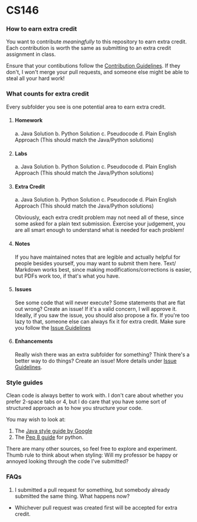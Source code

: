 # CS146

### How to earn extra credit

You want to contribute *meaningfully* to this repository to earn extra credit. Each contribution is worth the same as submitting to an extra credit assignment in class. 

Ensure that your contibutions follow the [Contribution Guidelines](contributing.md). If they don't, I won't merge your pull requests, and someone else might be able to steal all your hard work!

### What counts for extra credit
Every subfolder you see is one potential area to earn extra credit. 

1. #### Homework
    a. Java Solution
    b. Python Solution 
    c. Pseudocode
    d. Plain English Approach (This should match the Java/Python solutions)

2. #### Labs
    a. Java Solution
    b. Python Solution 
    c. Pseudocode
    d. Plain English Approach (This should match the Java/Python solutions)

3. #### Extra Credit
    a. Java Solution
    b. Python Solution 
    c. Pseudocode
    d. Plain English Approach (This should match the Java/Python solutions)

    Obviously, each extra credit problem may not need all of these, since some asked for a plain text submission. Exercise your judgement, you are all smart enough to understand what is needed for each problem!

4. #### Notes

    If you have maintained notes that are legible and actually helpful for people besides yourself, you may want to submit them here. Text/ Markdown works best, since making modifications/corrections is easier, but PDFs work too, if that's what you have. 

5. #### Issues

    See some code that will never execute? Some statements that are flat out wrong? Create an issue! If it's a valid concern, I will approve it. Ideally, if you saw the issue, you should also propose a fix. If you're too lazy to that, someone else can always fix it for extra credit. Make sure you follow the [Issue Guidelines](issues.md)

6. #### Enhancements

    Really wish there was an extra subfolder for something? Think there's a better way to do things? Create an issue! More details under [Issue Guidelines](issues.md).

### Style guides

Clean code is always better to work with. I don't care about whether you prefer 2-space tabs or 4, but I do care that you have some sort of structured approach as to how you structure your code. 

You may wish to look at:

1. The [Java style guide by Google](https://google.github.io/styleguide/javaguide.html)
2. The [Pep 8 guide](https://peps.python.org/pep-0008/) for python. 

There are many other sources, so feel free to explore and experiment. Thumb rule to think about when styling: Will my professor be happy or annoyed looking through the code I've submitted? 


### FAQs

1. I submitted a pull request for something, but somebody already submitted the same thing. What happens now?
-  Whichever pull request was created first will be accepted for extra credit. 

